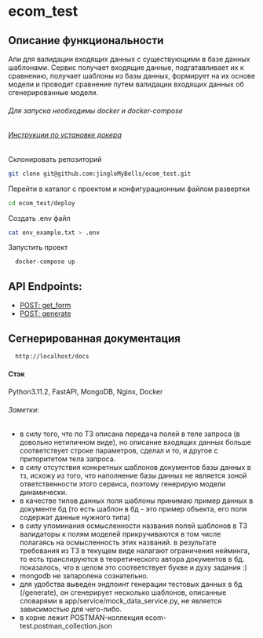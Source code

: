# ecom_test

## Описание функциональности
Апи для валидации входящих данных с существующими в базе данных шаблонами.
Сервис получает входящие данные, подгатавливает их к сравнению,
получает шаблоны из базы данных, формирует на их основе модели и проводит сравнение
путем валидации входящих данных об сгенерированные модели.

###### Для запуска необходимы docker и docker-compose
###### [Инструкции по установке докера](https://docs.docker.com/engine/install/)

Склонировать репозиторий
```bash
git clone git@github.com:jingleMyBells/ecom_test.git
```

Перейти в каталог с проектом и конфигурационным файлом развертки
```bash
cd ecom_test/deploy
```

Создать .env файл
```bash
cat env_example.txt > .env
```

Запустить проект
```bash
  docker-compose up
```

## API Endpoints:
- [POST: get_form](http://localhost/get_form)
- [POST: generate](http://localhost/generate)

## Сегнерированная документация
```bash
  http://localhost/docs
```

#### Стэк
Python3.11.2, FastAPI, MongoDB, Nginx, Docker

###### Заметки:
- в силу того, что по ТЗ описана передача полей в теле запроса (в довольно нетипичном виде), но описание входящих данных
больше соответствует строке параметров, сделал и то, и другое с приторитетом тела запроса.
- в силу отсутствия конкретных шаблонов документов базы данных в тз, 
исхожу из того, что наполнение базы данных не является зоной 
ответственности этого сервиса, поэтому генерирую модели динамически.
- в качестве типов данных поля шаблоны принимаю пример данных в документе бд
  (то есть шаблон в бд - это пример объекта, его поля содержат данные нужного типа)
- в силу упоминания осмысленности названия полей шаблонов в ТЗ
валидаторы к полям моделей прикручиваются в том числе полагаясь на осмысленность
этих названий. в результате требования из ТЗ в текущем виде налагают ограничения
нейминга, то есть транслируются в теоретического автора документов в бд. показалось,
что в целом это соответствует букве и духу задания :)
- mongodb не запаролена сознательно.
- для удобства выведен эндпоинт генерации тестовых данных в бд (/generate),
он сгенерирует несколько шаблонов, описанные словарями в app/service/mock_data_service.py,
не является зависимостью для чего-либо.
- в корне лежит POSTMAN-коллекция ecom-test.postman_collection.json
